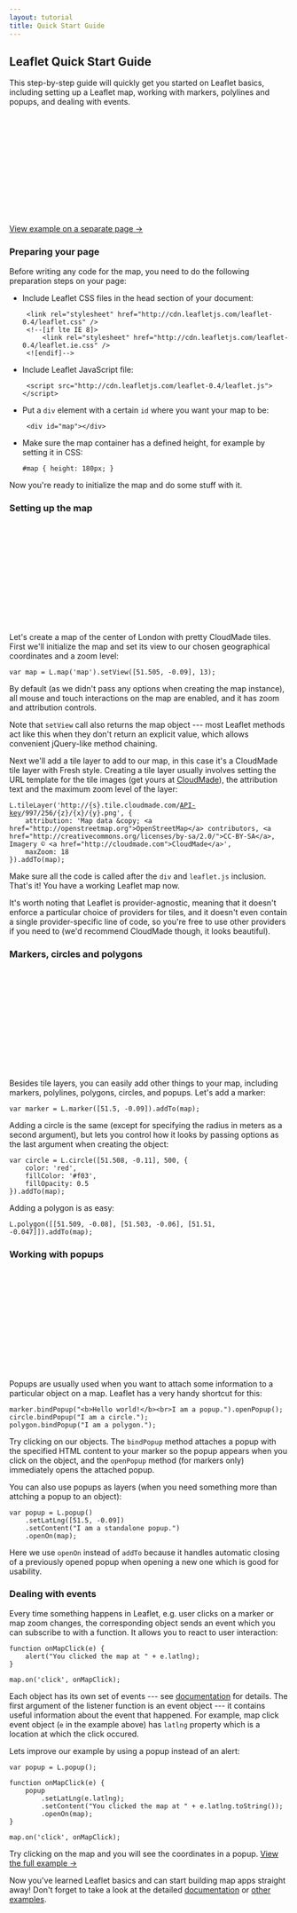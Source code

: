 ```yaml
---
layout: tutorial
title: Quick Start Guide
---
```


## Leaflet Quick Start Guide

This step-by-step guide will quickly get you started on Leaflet basics, including setting up a Leaflet map, working with markers, polylines and popups, and dealing with events.


<div id="map" style="height: 180px; margin-bottom: 18px"></div>

[View example on a separate page &rarr;](quick-start-example.html)


### Preparing your page

Before writing any code for the map, you need to do the following preparation steps on your page:

 * Include Leaflet CSS files in the head section of your document:

		<link rel="stylesheet" href="http://cdn.leafletjs.com/leaflet-0.4/leaflet.css" />
		<!--[if lte IE 8]>
			<link rel="stylesheet" href="http://cdn.leafletjs.com/leaflet-0.4/leaflet.ie.css" />
		<![endif]-->

 * Include Leaflet JavaScript file:

		<script src="http://cdn.leafletjs.com/leaflet-0.4/leaflet.js"></script>

 * Put a `div` element with a certain `id` where you want your map to be:

		<div id="map"></div>

 * Make sure the map container has a defined height, for example by setting it in CSS:

	<pre><code class="css">#map { height: 180px; }</code></pre>

Now you're ready to initialize the map and do some stuff with it.


### Setting up the map

<div id="map1" style="height: 180px; margin-bottom: 18px"></div>


Let's create a map of the center of London with pretty CloudMade tiles. First we'll initialize the map and set its view to our chosen geographical coordinates and a zoom level:

	var map = L.map('map').setView([51.505, -0.09], 13);

By default (as we didn't pass any options when creating the map instance), all mouse and touch interactions on the map are enabled, and it has zoom and attribution controls.

Note that `setView` call also returns the map object --- most Leaflet methods act like this when they don't return an explicit value, which allows convenient jQuery-like method chaining.

Next we'll add a tile layer to add to our map, in this case it's a CloudMade tile layer with Fresh style. Creating a tile layer usually involves setting the URL template for the tile images (get yours at [CloudMade](http://cloudmade.com/register)), the attribution text and the maximum zoom level of the layer:

<pre><code class="javascript">L.tileLayer('http://{s}.tile.cloudmade.com/<a href="http://cloudmade.com/register">API-key</a>/997/256/{z}/{x}/{y}.png', {
	attribution: 'Map data &amp;copy; <span class="text-cut" data-cut="[&hellip;]">&lt;a href="http://openstreetmap.org"&gt;OpenStreetMap&lt;/a&gt; contributors, &lt;a href="http://creativecommons.org/licenses/by-sa/2.0/"&gt;CC-BY-SA&lt;/a&gt;, Imagery &copy; &lt;a href="http://cloudmade.com"&gt;CloudMade&lt;/a&gt;</span>',
	maxZoom: 18
}).addTo(map);</code></pre>

Make sure all the code is called after the `div` and `leaflet.js` inclusion. That's it! You have a working Leaflet map now.

It's worth noting that Leaflet is provider-agnostic, meaning that it doesn't enforce a particular choice of providers for tiles, and it doesn't even contain a single provider-specific line of code, so you're free to use other providers if you need to (we'd recommend CloudMade though, it looks beautiful).


### Markers, circles and polygons

<div id="map2" style="height: 180px; margin-bottom: 18px"></div>

Besides tile layers, you can easily add other things to your map, including markers, polylines, polygons, circles, and popups. Let's add a marker:

	var marker = L.marker([51.5, -0.09]).addTo(map);

Adding a circle is the same (except for specifying the radius in meters as a second argument), but lets you control how it looks by passing options as the last argument when creating the object:

	var circle = L.circle([51.508, -0.11], 500, {
		color: 'red',
		fillColor: '#f03',
		fillOpacity: 0.5
	}).addTo(map);

Adding a polygon is as easy:

	L.polygon([[51.509, -0.08], [51.503, -0.06], [51.51, -0.047]]).addTo(map);


### Working with popups

<div id="map3" style="height: 180px; margin-bottom: 18px"></div>

Popups are usually used when you want to attach some information to a particular object on a map. Leaflet has a very handy shortcut for this:

	marker.bindPopup("<b>Hello world!</b><br>I am a popup.").openPopup();
	circle.bindPopup("I am a circle.");
	polygon.bindPopup("I am a polygon.");

Try clicking on our objects. The `bindPopup` method attaches a popup with the specified HTML content to your marker so the popup appears when you click on the object, and the `openPopup` method (for markers only) immediately opens the attached popup.

You can also use popups as layers (when you need something more than attching a popup to an object):

	var popup = L.popup()
		.setLatLng([51.5, -0.09])
		.setContent("I am a standalone popup.")
		.openOn(map);

Here we use `openOn` instead of `addTo` because it handles automatic closing of a previously opened popup when opening a new one which is good for usability.


### Dealing with events

Every time something happens in Leaflet, e.g. user clicks on a marker or map zoom changes, the corresponding object sends an event which you can subscribe to with a function. It allows you to react to user interaction:

	function onMapClick(e) {
		alert("You clicked the map at " + e.latlng);
	}

	map.on('click', onMapClick);

Each object has its own set of events --- see [documentation](../reference.html) for details. The first argument of the listener function is an event object --- it contains useful information about the event that happened. For example, map click event object (`e` in the example above) has `latlng` property which is a location at which the click occured.

Lets improve our example by using a popup instead of an alert:

	var popup = L.popup();

	function onMapClick(e) {
		popup
			.setLatLng(e.latlng);
			.setContent("You clicked the map at " + e.latlng.toString());
			.openOn(map);
	}

	map.on('click', onMapClick);

Try clicking on the map and you will see the coordinates in a popup. <a target="_blank" href="quick-start-example.html">View the full example &rarr;</a>

Now you've learned Leaflet basics and can start building map apps straight away! Don't forget to take a look at the detailed <a href="../reference.html">documentation</a> or <a href="../examples.html">other examples</a>.

<script>
	var cloudmadeUrl = 'http://{s}.tile.cloudmade.com/BC9A493B41014CAABB98F0471D759707/997/256/{z}/{x}/{y}.png',
		cloudmadeAttribution = 'Map data &copy; <a href="http://openstreetmap.org">OpenStreetMap</a> contributors, <a href="http://creativecommons.org/licenses/by-sa/2.0/">CC-BY-SA</a>, Imagery &copy; <a href="http://cloudmade.com">CloudMade</a>',
		cloudmade = new L.TileLayer(cloudmadeUrl, {maxZoom: 18, attribution: cloudmadeAttribution});

	var map = new L.Map('map');
	map.setView(new L.LatLng(51.505, -0.09), 13).addLayer(cloudmade);

	var markerLocation = new L.LatLng(51.5, -0.09),
		marker = new L.Marker(markerLocation);

	map.addLayer(marker);
	marker.bindPopup("<b>Hello world!</b><br />I am a popup.").openPopup();

	var circleLocation = new L.LatLng(51.508, -0.11),
		circleOptions = {color: '#f03', opacity: 0.7},
		circle = new L.Circle(circleLocation, 500, circleOptions);

	circle.bindPopup("I am a circle.");
	map.addLayer(circle);

	var p1 = new L.LatLng(51.509, -0.08),
		p2 = new L.LatLng(51.503, -0.06),
		p3 = new L.LatLng(51.51, -0.047),
		polygonPoints = [p1, p2, p3],
		polygon = new L.Polygon(polygonPoints);

	polygon.bindPopup("I am a polygon.");
	map.addLayer(polygon);

	map.on('click', onMapClick);

	var popup = new L.Popup();

	function onMapClick(e) {
		var latlngStr = '(' + e.latlng.lat.toFixed(3) + ', ' + e.latlng.lng.toFixed(3) + ')';

		popup.setLatLng(e.latlng);
		popup.setContent("You clicked the map at " + latlngStr);

		map.openPopup(popup);
	}
</script>

<script>
	var cloudmade1 = new L.TileLayer(cloudmadeUrl, {maxZoom: 18, attribution: cloudmadeAttribution});

	var map1 = new L.Map('map1');
	map1.setView(new L.LatLng(51.505, -0.09), 13).addLayer(cloudmade1);
</script>

<script>
	var cloudmade2 = new L.TileLayer(cloudmadeUrl, {maxZoom: 18, attribution: cloudmadeAttribution});

	var map2 = new L.Map('map2');
	map2.setView(new L.LatLng(51.505, -0.09), 13).addLayer(cloudmade2);

	var marker2 = new L.Marker(markerLocation);
	map2.addLayer(marker2);

	var circle2 = new L.Circle(circleLocation, 500, circleOptions);
	map2.addLayer(circle2);

	var polygon2 = new L.Polygon(polygonPoints);
	map2.addLayer(polygon2);
</script>

<script>
	var cloudmade3 = new L.TileLayer(cloudmadeUrl, {maxZoom: 18, attribution: cloudmadeAttribution});

	var map3 = new L.Map('map3');
	map3.setView(new L.LatLng(51.505, -0.09), 13).addLayer(cloudmade3);

	var marker3 = new L.Marker(markerLocation);
	map3.addLayer(marker3);
	marker3.bindPopup("<b>Hello world!</b><br />I am a popup.").openPopup();

	var circle3 = new L.Circle(circleLocation, 500, circleOptions);
	circle3.bindPopup("I am a circle.");
	map3.addLayer(circle3);

	var polygon3 = new L.Polygon(polygonPoints);
	polygon3.bindPopup("I am a polygon.");
	map3.addLayer(polygon3);
</script>
